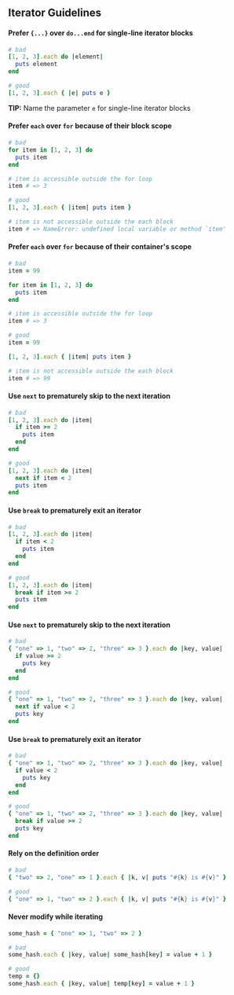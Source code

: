 ## Iterator Guidelines

#### Prefer `{...}` over `do...end` for single-line iterator blocks

```ruby
# bad
[1, 2, 3].each do |element|
  puts element
end

# good
[1, 2, 3].each { |e| puts e }
```

**TIP:** Name the parameter `e` for single-line iterator blocks


#### Prefer `each` over `for` because of their block scope

```ruby
# bad
for item in [1, 2, 3] do
  puts item
end

# item is accessible outside the for loop
item # => 3

# good
[1, 2, 3].each { |item| puts item }

# item is not accessible outside the each block
item # => NameError: undefined local variable or method `item'
```


#### Prefer `each` over `for` because of their container's scope

```ruby
# bad
item = 99

for item in [1, 2, 3] do
  puts item
end

# item is accessible outside the for loop
item # => 3

# good
item = 99

[1, 2, 3].each { |item| puts item }

# item is not accessible outside the each block
item # => 99
```


#### Use `next` to prematurely skip to the next iteration

```ruby
# bad
[1, 2, 3].each do |item|
  if item >= 2
    puts item
  end
end

# good
[1, 2, 3].each do |item|
  next if item < 2
  puts item
end
```

#### Use `break` to prematurely exit an iterator

```ruby
# bad
[1, 2, 3].each do |item|
  if item < 2
    puts item
  end
end

# good
[1, 2, 3].each do |item|
  break if item >= 2
  puts item
end
```

#### Use `next` to prematurely skip to the next iteration

```ruby
# bad
{ "one" => 1, "two" => 2, "three" => 3 }.each do |key, value|
  if value >= 2
    puts key
  end
end

# good
{ "one" => 1, "two" => 2, "three" => 3 }.each do |key, value|
  next if value < 2
  puts key
end
```

#### Use `break` to prematurely exit an iterator

```ruby
# bad
{ "one" => 1, "two" => 2, "three" => 3 }.each do |key, value|
  if value < 2
    puts key
  end
end

# good
{ "one" => 1, "two" => 2, "three" => 3 }.each do |key, value|
  break if value >= 2
  puts key
end
```

#### Rely on the definition order

```ruby
# bad
{ "two" => 2, "one" => 1 }.each { |k, v| puts "#{k} is #{v}" }

# good
{ "one" => 1, "two" => 2 }.each { |k, v| puts "#{k} is #{v}" }
```

#### Never modify while iterating

```ruby
some_hash = { "one" => 1, "two" => 2 }

# bad
some_hash.each { |key, value| some_hash[key] = value + 1 }

# good
temp = {}
some_hash.each { |key, value| temp[key] = value + 1 }
```
